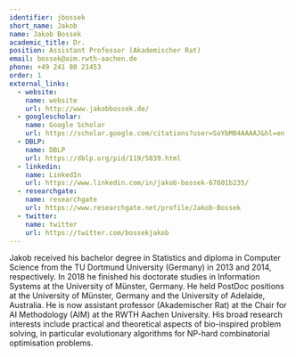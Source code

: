 ```yaml
---
identifier: jbossek
short_name: Jakob
name: Jakob Bossek
academic_title: Dr.
position: Assistant Professor (Akademischer Rat)
email: bossek@aim.rwth-aachen.de
phone: +49 241 80 21453
order: 1
external_links:
  - website:
    name: website
    url: http://www.jakobbossek.de/
  - googlescholar:
    name: Google Scholar
    url: https://scholar.google.com/citations?user=SoYbM04AAAAJ&hl=en
  - DBLP:
    name: DBLP
    url: https://dblp.org/pid/119/5839.html
  - linkedin:
    name: LinkedIn
    url: https://www.linkedin.com/in/jakob-bossek-67601b235/
  - researchgate:
    name: researchgate
    url: https://www.researchgate.net/profile/Jakob-Bossek
  - twitter:
    name: twitter
    url: https://twitter.com/bossekjakob
---
```

Jakob received his bachelor degree in Statistics and diploma in Computer Science from the TU Dortmund University (Germany) in 2013 and 2014, respectively. In 2018 he finished his doctorate studies in Information Systems at the University of Münster, Germany. He held PostDoc positions at the University of Münster, Germany and the University of Adelaide, Australia. He is now assistant professor (Akademischer Rat) at the Chair for AI Methodology (AIM) at the RWTH Aachen University. His broad research interests include practical and theoretical aspects of bio-inspired problem solving, in particular evolutionary algorithms for NP-hard combinatorial optimisation problems.
